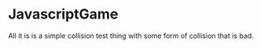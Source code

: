 # JavascriptGame
All it is is a simple collision test thing with some form of collision that is bad.
